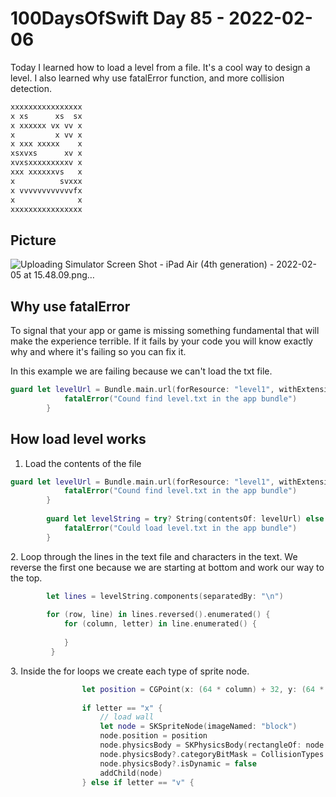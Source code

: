 # 100DaysOfSwift Day 85 - 2022-02-06

Today I learned how to load a level from a file.  It's a cool way to design a level.  I also learned why use fatalError function, and more collision detection.

```txt
xxxxxxxxxxxxxxxx
x xs      xs  sx
x xxxxxx vx vv x
x         x vv x
x xxx xxxxx    x
xsxvxs      xv x
xvxsxxxxxxxxxv x
xxx xxxxxxvs   x
x          svxxx
x vvvvvvvvvvvvfx
x              x
xxxxxxxxxxxxxxxx
```

## Picture

![Uploading Simulator Screen Shot - iPad Air (4th generation) - 2022-02-05 at 15.48.09.png…]()


## Why use fatalError

To signal that your app or game is missing something fundamental that will make the experience terrible.  If it fails by your code you will know exactly why and where it's failing so you can fix it.


In this example we are failing because we can't load the txt file.
```swift
guard let levelUrl = Bundle.main.url(forResource: "level1", withExtension: "txt") else {
            fatalError("Cound find level.txt in the app bundle")
        }
```

## How load level works

1. Load the contents of the file

```swift
guard let levelUrl = Bundle.main.url(forResource: "level1", withExtension: "txt") else {
            fatalError("Cound find level.txt in the app bundle")
        }
        
        guard let levelString = try? String(contentsOf: levelUrl) else {
            fatalError("Could load level.txt in the app bundle")
        }
```


2\. Loop through the lines in the text file and characters in the text.  We reverse the first one because we are starting at bottom and work our way to the top.

```swift
        let lines = levelString.components(separatedBy: "\n")
        
        for (row, line) in lines.reversed().enumerated() {
            for (column, letter) in line.enumerated() {
            
            }
         }
```

3\. Inside the for loops we create each type of sprite node.

```swift
                let position = CGPoint(x: (64 * column) + 32, y: (64 * row) + 32)
                
                if letter == "x" {
                    // load wall
                    let node = SKSpriteNode(imageNamed: "block")
                    node.position = position
                    node.physicsBody = SKPhysicsBody(rectangleOf: node.size)
                    node.physicsBody?.categoryBitMask = CollisionTypes.wall.rawValue
                    node.physicsBody?.isDynamic = false
                    addChild(node)
                } else if letter == "v" {

```


